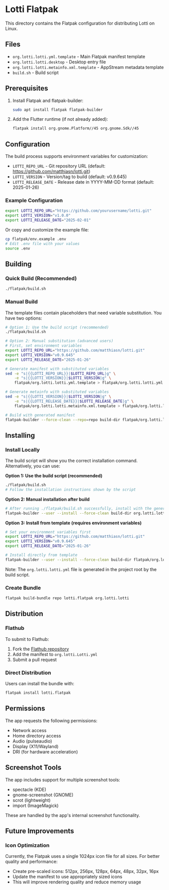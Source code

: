 # Lotti Flatpak

This directory contains the Flatpak configuration for distributing Lotti on Linux.

## Files

- `org.lotti.lotti.yml.template` - Main Flatpak manifest template
- `org.lotti.lotti.desktop` - Desktop entry file
- `org.lotti.lotti.metainfo.xml.template` - AppStream metadata template
- `build.sh` - Build script

## Prerequisites

1. Install Flatpak and flatpak-builder:
   ```bash
   sudo apt install flatpak flatpak-builder
   ```

2. Add the Flutter runtime (if not already added):
   ```bash
   flatpak install org.gnome.Platform//45 org.gnome.Sdk//45
   ```

## Configuration

The build process supports environment variables for customization:

- `LOTTI_REPO_URL` - Git repository URL (default: https://github.com/matthiasn/lotti.git)
- `LOTTI_VERSION` - Version/tag to build (default: v0.9.645)
- `LOTTI_RELEASE_DATE` - Release date in YYYY-MM-DD format (default: 2025-01-26)

### Example Configuration
```bash
export LOTTI_REPO_URL="https://github.com/yourusername/lotti.git"
export LOTTI_VERSION="v1.0.0"
export LOTTI_RELEASE_DATE="2025-02-01"
```

Or copy and customize the example file:
```bash
cp flatpak/env.example .env
# Edit .env file with your values
source .env
```

## Building

### Quick Build (Recommended)
```bash
./flatpak/build.sh
```

### Manual Build
The template files contain placeholders that need variable substitution. You have two options:

```bash
# Option 1: Use the build script (recommended)
./flatpak/build.sh

# Option 2: Manual substitution (advanced users)
# First, set environment variables
export LOTTI_REPO_URL="https://github.com/matthiasn/lotti.git"
export LOTTI_VERSION="v0.9.645" 
export LOTTI_RELEASE_DATE="2025-01-26"

# Generate manifest with substituted variables
sed -e "s|{{LOTTI_REPO_URL}}|$LOTTI_REPO_URL|g" \
    -e "s|{{LOTTI_VERSION}}|$LOTTI_VERSION|g" \
    flatpak/org.lotti.lotti.yml.template > flatpak/org.lotti.lotti.yml

# Generate metainfo with substituted variables  
sed -e "s|{{LOTTI_VERSION}}|$LOTTI_VERSION|g" \
    -e "s|{{LOTTI_RELEASE_DATE}}|$LOTTI_RELEASE_DATE|g" \
    flatpak/org.lotti.lotti.metainfo.xml.template > flatpak/org.lotti.lotti.generated.metainfo.xml

# Build with generated manifest
flatpak-builder --force-clean --repo=repo build-dir flatpak/org.lotti.lotti.yml
```

## Installing

### Install Locally
The build script will show you the correct installation command. Alternatively, you can use:

**Option 1: Use the build script (recommended)**
```bash
./flatpak/build.sh
# Follow the installation instructions shown by the script
```

**Option 2: Manual installation after build**
```bash
# After running ./flatpak/build.sh successfully, install with the generated manifest
flatpak-builder --user --install --force-clean build-dir org.lotti.lotti.yml
```

**Option 3: Install from template (requires environment variables)**
```bash
# Set your environment variables first
export LOTTI_REPO_URL="https://github.com/matthiasn/lotti.git"
export LOTTI_VERSION="v0.9.645"
export LOTTI_RELEASE_DATE="2025-01-26"

# Install directly from template
flatpak-builder --user --install --force-clean build-dir flatpak/org.lotti.lotti.yml.template
```

Note: The `org.lotti.lotti.yml` file is generated in the project root by the build script.

### Create Bundle
```bash
flatpak build-bundle repo lotti.flatpak org.lotti.lotti
```

## Distribution

### Flathub
To submit to Flathub:
1. Fork the [Flathub repository](https://github.com/flathub/flathub)
2. Add the manifest to `org.lotti.Lotti.yml`
3. Submit a pull request

### Direct Distribution
Users can install the bundle with:
```bash
flatpak install lotti.flatpak
```

## Permissions

The app requests the following permissions:
- Network access
- Home directory access
- Audio (pulseaudio)
- Display (X11/Wayland)
- DRI (for hardware acceleration)

## Screenshot Tools

The app includes support for multiple screenshot tools:
- spectacle (KDE)
- gnome-screenshot (GNOME)
- scrot (lightweight)
- import (ImageMagick)

These are handled by the app's internal screenshot functionality.

## Future Improvements

### Icon Optimization
Currently, the Flatpak uses a single 1024px icon file for all sizes. For better quality and performance:
- Create pre-scaled icons: 512px, 256px, 128px, 64px, 48px, 32px, 16px
- Update the manifest to use appropriately sized icons
- This will improve rendering quality and reduce memory usage 